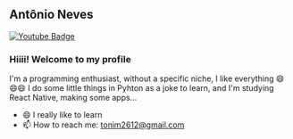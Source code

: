 
<!--
**AntonioNvs/AntonioNvs** is a ✨ _special_ ✨ repository because its `README.md` (this file) appears on your GitHub profile.

Here are some ideas to get you started:

- 🔭 I’m currently working on ...
- 🌱 I’m currently learning ...
- 👯 I’m looking to collaborate on ...
- 🤔 I’m looking for help with ...
- 💬 Ask me about ...
- 
- ⚡ Fun fact: ...
-->

## Antônio Neves
[![Youtube Badge](https://img.shields.io/badge/-YouTube-c14438?style=flat-square&logo=YouTube&logoColor=white&link=https://www.youtube.com/user/techlogican)](https://www.youtube.com/user/techlogican)

### Hiiii! Welcome to my profile

I'm a programming enthusiast, without a specific niche, I like everything 😄😄😄
I do some little things in Pyhton as a joke to learn, and I'm studying React Native, making some apps...

- 😄 I really like to learn
- 📫 How to reach me: tonim2612@gmail.com



